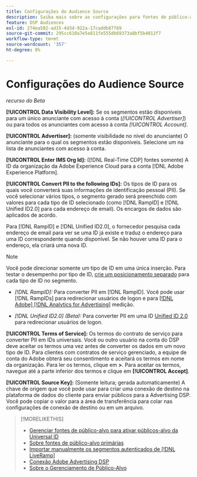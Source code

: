 ```yaml
---
title: Configurações do Audience Source
description: Saiba mais sobre as configurações para fontes de público-alvo.
feature: DSP Audiences
exl-id: 274ea502-ad15-4d3d-922a-17caddb87f69
source-git-commit: 295cc610a7e5e811fe555db69373a8bf5b4012f7
workflow-type: tm+mt
source-wordcount: '357'
ht-degree: 0%

---
```


# Configurações do Audience Source

*recurso do Beta*

**[!UICONTROL Data Visibility Level]:** Se os segmentos estão disponíveis para um único anunciante com acesso à conta (*[!UICONTROL Advertiser]*) ou para todos os anunciantes com acesso à conta *[!UICONTROL Account]*.

**[!UICONTROL Advertiser]:** (somente visibilidade no nível do anunciante) O anunciante para o qual os segmentos estão disponíveis. Selecione um na lista de anunciantes com acesso à conta.

**[!UICONTROL Enter IMS Org Id]:** ([!DNL Real-Time CDP] fontes somente) A ID da organização da Adobe Experience Cloud para a conta [!DNL Adobe Experience Platform].

**[!UICONTROL Convert PII to the following IDs]:** Os tipos de ID para os quais você converterá suas informações de identificação pessoal (PII). Se você selecionar vários tipos, o segmento gerado será preenchido com valores para cada tipo de ID selecionado (como [!DNL RampID] e [!DNL Unified ID2.0] para cada endereço de email). Os encargos de dados são aplicados de acordo.

Para [!DNL RampID] e [!DNL Unified ID2.0], o fornecedor pesquisa cada endereço de email para ver se uma ID já existe e traduz o endereço para uma ID correspondente quando disponível. Se não houver uma ID para o endereço, ela criará uma nova ID.

>[!NOTE]
>
>Você pode direcionar somente um tipo de ID em uma única inserção. Para testar o desempenho por tipo de ID, [crie um posicionamento separado](/help/dsp/campaign-management/placements/placement-create.md) para cada tipo de ID no segmento.

* *[!DNL RampID]:* Para converter PII em [!DNL RampID]. Você pode usar [!DNL RampIDs] para redirecionar usuários de logon e para [[!DNL Adobe] [!DNL Analytics for Advertising]](/help/integrations/analytics/overview.md) medição.

* *[!DNL Unified ID2.0] (Beta):* Para converter PII em uma ID [Unified ID 2.0](https://unifiedid.com) para redirecionar usuários de logon.

<!-- Later
* *[!DNL ID5] (Beta):* To convert PII to an [!DNL ID5] ID. You can use [!DNL ID5] IDs for retargeting logging-in users and for [[!DNL Adobe] [!DNL Analytics for Advertising]](/help/integrations/analytics/overview.md) measurement.

-->

**[!UICONTROL Terms of Service]:** Os termos do contrato de serviço para converter PII em IDs universais. Você ou outro usuário na conta do DSP deve aceitar os termos uma vez antes de converter os dados em um novo tipo de ID. Para clientes com contratos de serviço gerenciado, a equipe de conta do Adobe obterá seu consentimento e aceitará os termos em nome da organização. Para ler os termos, clique em **>**. Para aceitar os termos, navegue até a parte inferior dos termos e clique em **[!UICONTROL Accept]**.

**[!UICONTROL Source Key]:** (Somente leitura; gerada automaticamente) A chave de origem que você pode usar para criar uma conexão de destino na plataforma de dados do cliente para enviar públicos para a Advertising DSP. Você pode copiar o valor para a área de transferência para colar nas configurações de conexão de destino ou em um arquivo.

>[!MORELIKETHIS]
>
>* [Gerenciar fontes de público-alvo para ativar públicos-alvo da Universal ID](source-manage.md)
>* [Sobre fontes de público-alvo primárias](source-about.md)
>* [Importar manualmente os segmentos autenticados de [!DNL LiveRamp]](/help/dsp/audiences/sources/source-import-liveramp-segments.md)
>* [Conexão Adobe Advertising DSP](https://experienceleague.adobe.com/docs/experience-platform/destinations/catalog/advertising/adobe-advertising-cloud-connection.html?lang=pt-BR)
>* [Sobre o Gerenciamento de Público-Alvo](/help/dsp/audiences/audience-about.md)
